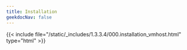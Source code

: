 ```yaml
---
title: Installation
geekdocNav: false
---
```

{{< include file="/static/_includes/1.3.3.4/000.installation_vmhost.html" type="html" >}}